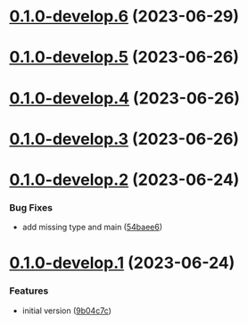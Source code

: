 # [0.1.0-develop.6](https://git.lumeweb.com/LumeWeb/community-portals/compare/v0.1.0-develop.5...v0.1.0-develop.6) (2023-06-29)

# [0.1.0-develop.5](https://git.lumeweb.com/LumeWeb/community-portals/compare/v0.1.0-develop.4...v0.1.0-develop.5) (2023-06-26)

# [0.1.0-develop.4](https://git.lumeweb.com/LumeWeb/community-portals/compare/v0.1.0-develop.3...v0.1.0-develop.4) (2023-06-26)

# [0.1.0-develop.3](https://git.lumeweb.com/LumeWeb/community-portals/compare/v0.1.0-develop.2...v0.1.0-develop.3) (2023-06-26)

# [0.1.0-develop.2](https://git.lumeweb.com/LumeWeb/community-portals/compare/v0.1.0-develop.1...v0.1.0-develop.2) (2023-06-24)


### Bug Fixes

* add missing type and main ([54baee6](https://git.lumeweb.com/LumeWeb/community-portals/commit/54baee6e489df238f37017069f7c7bd3d52f56da))

# [0.1.0-develop.1](https://git.lumeweb.com/LumeWeb/community-portals/compare/v0.0.1...v0.1.0-develop.1) (2023-06-24)


### Features

* initial version ([9b04c7c](https://git.lumeweb.com/LumeWeb/community-portals/commit/9b04c7c11546a76a82fcc9002584a214f2b71c5c))
